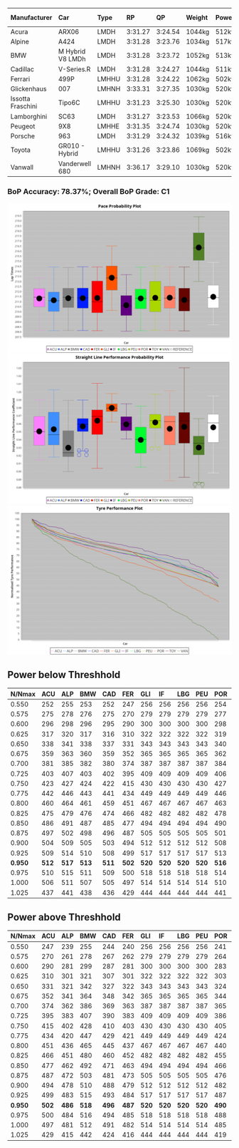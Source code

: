 |Manufacturer|Car|Type|RP|QP|Weight|Power¹|Threshhold|PINC|Power²|E/Stint|AVG Vmax|FDS|RDLC|L/Stint|BOP-Grade|ModelAccuracy|ModelPoints|Match%|
|:-|:-|:-|:-|:-|:-|:-|:-|:-|:-|:-|:-|:-|:-|:-|:-|:-|:-|:-|
|Acura|ARX06|LMDH|3:31.27|3:24.54|1044kg|512kw|210.0kph|-2%|502kw|904MJ|328.65kph|-|1.02|12|-C2|100.00%|995|72.33%|
|Alpine|A424|LMDH|3:31.28|3:23.76|1034kg|517kw|210.0kph|-6%|486kw|901MJ|328.85kph|-|1.03|12|~A1|81.46%|523|96.12%|
|BMW|M Hybrid V8 LMDh|LMDH|3:31.28|3:23.72|1052kg|513kw|210.0kph|1%|518kw|898MJ|325.57kph|-|1.02|12|-B1|98.60%|1690|86.69%|
|Cadillac|V-Series.R|LMDH|3:31.28|3:24.27|1044kg|511kw|210.0kph|-3%|496kw|882MJ|328.55kph|-|1.02|12|-B1|98.38%|1765|87.78%|
|Ferrari|499P|LMHHU|3:31.28|3:24.22|1062kg|502kw|210.0kph|-3%|487kw|882MJ|329.19kph|190kph|1.03|12|-A2|92.24%|2247|90.46%|
|Glickenhaus|007|LMHNH|3:33.31|3:27.35|1030kg|520kw|210.0kph|0%|520kw|913MJ|335.37kph|-|0.96|12|+E2|96.18%|554|51.18%|
|Issotta Fraschini|Tipo6C|LMHHU|3:31.23|3:25.30|1030kg|520kw|210.0kph|0%|520kw|917MJ|331.88kph|140kph|1.08|12|+A2|66.67%|96|92.65%|
|Lamborghini|SC63|LMDH|3:31.27|3:23.53|1066kg|520kw|210.0kph|0%|520kw|902MJ|327.06kph|-|1.03|12|-B1|96.77%|419|87.94%|
|Peugeot|9X8|LMHHE|3:31.35|3:24.74|1030kg|520kw|210.0kph|0%|520kw|910MJ|331.70kph|100kph|1.03|12|-A2|87.65%|1795|94.78%|
|Porsche|963|LMDH|3:31.29|3:24.32|1039kg|516kw|210.0kph|-5%|490kw|893MJ|328.92kph|-|1.02|12|-B1|96.81%|5438|88.51%|
|Toyota|GR010 - Hybrid|LMHHU|3:31.26|3:23.86|1069kg|502kw|210.0kph|3%|517kw|898MJ|329.06kph|190kph|1.02|12|-A2|86.04%|1751|93.25%|
|Vanwall|Vanderwell 680|LMHNH|3:36.17|3:29.10|1030kg|520kw|210.0kph|0%|520kw|908MJ|325.85kph|-|1.01|12|+Ω2|91.42%|501|-1.26%|

### BoP Accuracy: 78.37%; Overall BoP Grade: C1
![PACECHART](./IMG/AUTO.png)
![STRAIGHTLINEPERFORMANCECHART](./IMG/AUTO_sp.png)
![TYREPERFORMANCECHART](./IMG/AUTO_tw.png)

## Power below Threshhold
|N/Nmax|ACU|ALP|BMW|CAD|FER|GLI|IF|LBG|PEU|POR|TOY|VAN|
|:-|:-|:-|:-|:-|:-|:-|:-|:-|:-|:-|:-|:-|
|0.550|252|255|253|252|247|256|256|256|256|254|247|256|
|0.575|275|278|276|275|270|279|279|279|279|277|270|279|
|0.600|296|298|296|295|290|300|300|300|300|298|290|300|
|0.625|317|320|317|316|310|322|322|322|322|319|310|322|
|0.650|338|341|338|337|331|343|343|343|343|340|331|343|
|0.675|359|363|360|359|352|365|365|365|365|362|352|365|
|0.700|381|385|382|380|374|387|387|387|387|384|374|387|
|0.725|403|407|403|402|395|409|409|409|409|406|395|409|
|0.750|423|427|424|422|415|430|430|430|430|427|415|430|
|0.775|442|446|443|441|434|449|449|449|449|446|434|449|
|0.800|460|464|461|459|451|467|467|467|467|463|451|467|
|0.825|475|479|476|474|466|482|482|482|482|478|466|482|
|0.850|486|491|487|485|477|494|494|494|494|490|477|494|
|0.875|497|502|498|496|487|505|505|505|505|501|487|505|
|0.900|504|509|505|503|494|512|512|512|512|508|494|512|
|0.925|509|514|510|508|499|517|517|517|517|513|499|517|
|**0.950**|**512**|**517**|**513**|**511**|**502**|**520**|**520**|**520**|**520**|**516**|**502**|**520**|
|0.975|510|515|511|509|500|518|518|518|518|514|500|518|
|1.000|506|511|507|505|497|514|514|514|514|510|497|514|
|1.025|437|441|438|436|429|444|444|444|444|441|429|444|

## Power above Threshhold
|N/Nmax|ACU|ALP|BMW|CAD|FER|GLI|IF|LBG|PEU|POR|TOY|VAN|
|:-|:-|:-|:-|:-|:-|:-|:-|:-|:-|:-|:-|:-|
|0.550|247|239|255|244|240|256|256|256|256|241|255|256|
|0.575|270|261|278|267|262|279|279|279|279|264|278|279|
|0.600|290|281|299|287|281|300|300|300|300|283|298|300|
|0.625|310|301|321|307|301|322|322|322|322|303|320|322|
|0.650|331|321|342|327|322|343|343|343|343|324|341|343|
|0.675|352|341|364|348|342|365|365|365|365|344|363|365|
|0.700|374|362|386|369|363|387|387|387|387|365|385|387|
|0.725|395|383|407|390|383|409|409|409|409|386|407|409|
|0.750|415|402|428|410|403|430|430|430|430|405|427|430|
|0.775|434|420|447|429|421|449|449|449|449|424|446|449|
|0.800|451|436|465|445|437|467|467|467|467|440|464|467|
|0.825|466|451|480|460|452|482|482|482|482|455|479|482|
|0.850|477|462|492|471|463|494|494|494|494|466|491|494|
|0.875|487|472|503|481|473|505|505|505|505|476|502|505|
|0.900|494|478|510|488|479|512|512|512|512|482|509|512|
|0.925|499|483|515|493|484|517|517|517|517|487|514|517|
|**0.950**|**502**|**486**|**518**|**496**|**487**|**520**|**520**|**520**|**520**|**490**|**517**|**520**|
|0.975|500|484|516|494|485|518|518|518|518|488|515|518|
|1.000|497|481|512|491|482|514|514|514|514|485|511|514|
|1.025|429|415|442|424|416|444|444|444|444|419|441|444|
